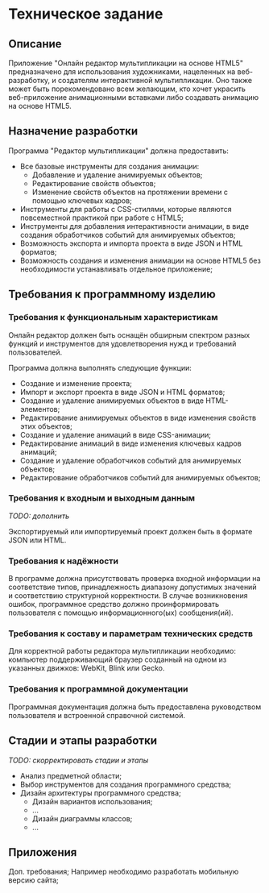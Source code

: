 # Техническое задание

## Описание

Приложение "Онлайн редактор мультипликации на основе HTML5" предназначено для использования художниками, нацеленных на веб-разработку, и создателям интерактивной мультипликации. Оно также может быть порекомендовано всем желающим, кто хочет украсить веб-приложение анимационными вставками либо создавать анимацию на основе HTML5.

## Назначение разработки

Программа "Редактор мультипликации" должна предоставить:

- Все базовые инструменты для создания анимации:
  - Добавление и удаление анимируемых объектов;
  - Редактирование свойств объектов;
  - Изменение свойств объектов на протяжении времени с помощью ключевых кадров;
- Инструменты для работы с CSS-стилями, которые являются повсеместной практикой при работе с HTML5;
- Инструменты для добавления интерактивности анимации, в виде создания обработчиков событий для анимируемых объектов;
- Возможность экспорта и импорта проекта в виде JSON и HTML форматов;
- Возможность создания и изменения анимации на основе HTML5 без необходимости устанавливать отдельное приложение;

<!-- Требования к программному средству/разработке? -->

## Требования к программному изделию

<!-- Возможный функционал для коммерциализации:
 1) Возможность хранить проекты на удалённом сервере
 2) Магазин асетов/материалов (Изображения, готовые стили и скрипты, готовые макеты/шаблоны проекта) -->

### Требования к функциональным характеристикам

<!-- При работе с программой предусматривается две категории пользователей: гость и зарегистрированный пользователь -->

Онлайн редактор должен быть оснащён обширным спектром разных функций и инструментов для удовлетворения нужд и требований пользователей.

Программа должна выполнять следующие функции:

- Создание и изменение проекта;
- Импорт и экспорт проекта в виде JSON и HTML форматов;
- Создание и удаление анимируемых объектов в виде HTML-элементов;
- Редактирование анимируемых объектов в виде изменения свойств этих объектов;
- Создание и удаление анимаций в виде CSS-анимации;
- Редактирование анимаций в виде изменения ключевых кадров анимаций;
- Создание и удаление обработчиков событий для анимируемых объектов;
- Редактирование обработчиков событий для анимируемых объектов;

### Требования к входным и выходным данным

*TODO: дополнить*

Экспортируемый или импортируемый проект должен быть в формате JSON или HTML.

### Требования к надёжности

В программе должна присутствовать проверка входной информации на соответствие типов, принадлежность диапазону допустимых значений и соответствию структурной корректности. В случае возникновения ошибок, программное средство должно проинформировать пользователя с помощью информационного(ых) сообщения(ий).

### Требования к составу и параметрам технических средств

Для корректной работы редактора мультипликации необходимо: компьютер поддерживающий браузер созданный на одном из указанных движков: WebKit, Blink или Gecko.

### Требования к программной документации

Программная документация должна быть предоставлена руководством пользователя и встроенной справочной системой.

## Стадии и этапы разработки

*TODO: скорректировать стадии и этапы*

- Анализ предметной области;
- Выбор инструментов для создания программного средства;
- Дизайн архитектуры программного средства;
  - Дизайн вариантов использования;
  - ...
  - Дизайн диаграммы классов;
  - ...

## Приложения

  Доп. требования;
  Например необходимо разработать мобильную версию сайта;

